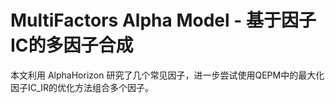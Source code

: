# MultiFactors Alpha Model - 基于因子IC的多因子合成

本文利用 AlphaHorizon 研究了几个常见因子，进一步尝试使用QEPM中的最大化因子IC_IR的优化方法组合多个因子。